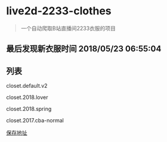 # live2d-2233-clothes

> 一个自动爬取B站直播间2233衣服的项目

## 最后发现新衣服时间 2018/05/23 06:55:04

## 列表

closet.default.v2

closet.2018.lover

closet.2018.spring

closet.2017.cba-normal



[保存地址](./dist)